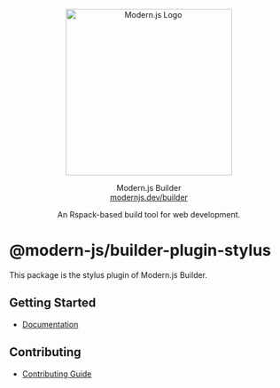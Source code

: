 
<p align="center">
  <a href="https://modernjs.dev" target="blank"><img src="https://lf3-static.bytednsdoc.com/obj/eden-cn/ylaelkeh7nuhfnuhf/modernjs-cover.png" width="300" alt="Modern.js Logo" /></a>
</p>
<p align="center">
  Modern.js Builder
  <br/>
  <a href="https://modernjs.dev/builder/en" target="blank">
    modernjs.dev/builder
  </a>
</p>
<p align="center">
  An Rspack-based build tool for web development.
</p>

# @modern-js/builder-plugin-stylus

This package is the stylus plugin of Modern.js Builder.

## Getting Started

- [Documentation](https://modernjs.dev/builder/en/plugins/plugin-stylus.html)

## Contributing

- [Contributing Guide](https://github.com/web-infra-dev/modern.js/blob/main/CONTRIBUTING.md)
